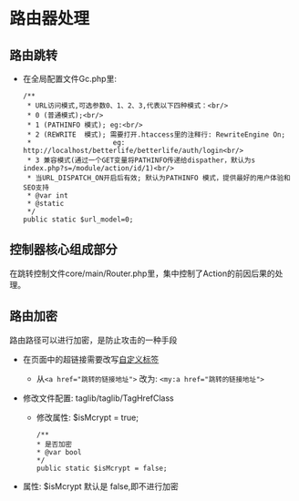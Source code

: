 # 路由器处理

## 路由跳转

- 在全局配置文件Gc.php里:

  ```
  /**
   * URL访问模式,可选参数0、1、2、3,代表以下四种模式：<br/>
   * 0 (普通模式);<br/>
   * 1 (PATHINFO 模式); eg:<br/>
   * 2 (REWRITE  模式); 需要打开.htaccess里的注释行: RewriteEngine On;
   *                    eg: http://localhost/betterlife/betterlife/auth/login<br/>
   * 3 兼容模式(通过一个GET变量将PATHINFO传递给dispather，默认为s index.php?s=/module/action/id/1)<br/>
   * 当URL_DISPATCH_ON开启后有效; 默认为PATHINFO 模式，提供最好的用户体验和SEO支持
   * @var int
   * @static
   */
  public static $url_model=0;
  ```

## 控制器核心组成部分

在跳转控制文件core/main/Router.php里，集中控制了Action的前因后果的处理。

## 路由加密

路由路径可以进行加密，是防止攻击的一种手段

- 在页面中的超链接需要改写[自定义标签](../../original/customtag.md)
  - 从`<a href="跳转的链接地址">` 改为: `<my:a href="跳转的链接地址">`

- 修改文件配置:  taglib/taglib/TagHrefClass
  - 修改属性: $isMcrypt = true;
    ```
    /**
    * 是否加密
    * @var bool
    */
    public static $isMcrypt = false;
    ```
- 属性: $isMcrypt 默认是 false,即不进行加密

